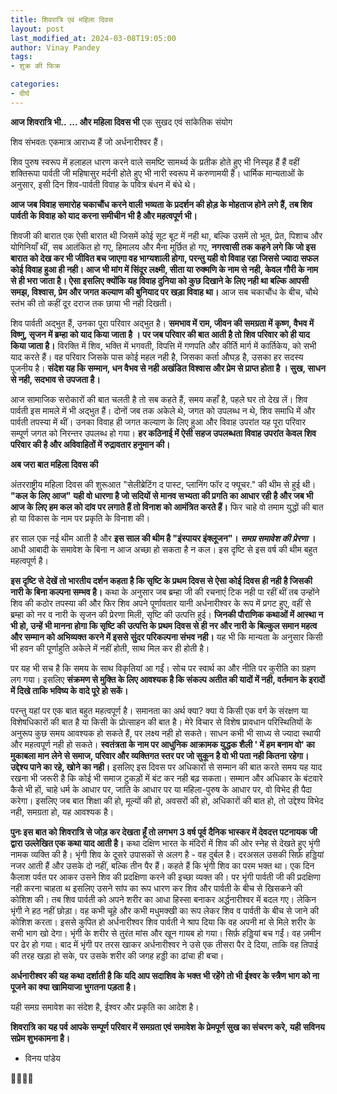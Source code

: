 ```yaml
---
title: शिवरात्रि एवं महिला दिवस
layout: post
last_modified_at: 2024-03-08T19:05:00
author: Vinay Pandey
tags:
- शुक्र की फिक्र

categories:
- दीर्घ
---
```

**आज शिवरात्रि भी..**
**... और महिला दिवस भी**
एक सुखद एवं सांकेतिक संयोग

शिव संभवतः एकमात्र आराध्य हैं जो अर्धनारीश्वर हैं। 

शिव पुरुष स्वरूप में हलाहल धारण करने वाले समष्टि सामर्थ्य के प्रतीक होते हुए भी निस्पृह हैं हैं वहीं शक्तिरूपा पार्वती जी महिषासुर मर्दनी होते हुए भी नारी स्वरूप में करुणामयी हैं। धार्मिक मान्यताओं के अनुसार, इसी दिन शिव-पार्वती विवाह के पवित्र बंधन में बंधे थे। 

**आज जब विवाह समारोह चकाचौंध करने वाली भव्यता के प्रदर्शन की होड़ के मोहताज होने लगे हैं, तब  शिव पार्वती के विवाह को याद करना समीचीन भी है और महत्वपूर्ण भी।**

शिवजी की बारात एक ऐसी बारात थी जिसमें कोई सूट बूट में नही था, बल्कि उसमें तो भूत, प्रेत, पिशाच और योगिनियाँ थीं, सब आतंकित हो गए, हिमालय और मैना मूर्छित हो गए, **नगरवासी तक कहने लगे कि जो इस बारात को देख कर भी जीवित बच जाएगा वह भाग्यशाली होगा, परन्तु यही वो विवाह रहा जिससे ज्यादा सफल कोई विवाह हुआ ही नही। आज भी मांग में सिंदूर लक्ष्मी, सीता या रुक्मणि के नाम से नही, केवल गौरी के नाम से ही भरा जाता है। ऐसा इसलिए क्योंकि यह विवाह दुनिया को कुछ दिखाने के लिए नही था बल्कि आपसी समझ, विश्वास, प्रेम और जगत कल्याण की बुनियाद पर खड़ा विवाह था।** आज सब चकाचौंध के बीच, चौथे स्तंभ की तो कहीं दूर दराज तक छाया भी नही दिखती। 

शिव पार्वती अद्भुत हैं, उनका पूरा परिवार अद्भुत है। **समभाव में राम, जीवन की समग्रता में कृष्ण, वैभव में विष्णु, सृजन में ब्रम्हा को याद किया जाता है । पर जब परिवार की बात आती है तो शिव परिवार को ही याद किया जाता है।**  विरक्ति में शिव, भक्ति में भगवती, विपत्ति में गणपति और कीर्ति मार्ग में कार्तिकेय, को सभी याद करते हैं। वह परिवार जिसके पास कोई महल नही है, जिसका कर्ता औघड़ है, उसका हर सदस्य पूजनीय है। **संदेश यह कि सम्मान, धन वैभव से नही अखंडित विश्वास और प्रेम से प्राप्त होता है । सुख, साधन से नही, सदभाव से उपजता है।**

आज सामाजिक सरोकारों की बात चलती है तो सब कहते हैं, समय कहाँ है, पहले घर तो देख लें। शिव पार्वती इस मामले में भी अद्भुत हैं। दोनों जब तक अकेले थे, जगत को उपलब्ध न थे, शिव समाधि में और पार्वती तपस्या में थीं। उनका विवाह ही जगत कल्याण के लिए हुआ और विवाह उपरांत यह पूरा परिवार सम्पूर्ण जगत को निरन्तर उपलब्ध हो गया। **हर कठिनाई में ऐसी सहज उपलब्धता विवाह उपरांत केवल शिव परिवार की है और अविवाहितों में रुद्रावतार हनुमान की।** 

**अब जरा बात महिला दिवस की**
 
अंतरराष्ट्रीय महिला दिवस की शुरूआत "सेलीब्रेटिंग द पास्ट, प्लानिंग फॉर द फ्यूचर." की थीम से हुई थी। **"कल के लिए आज" यही वो धारणा है जो सदियों से मानव सभ्यता की प्रगति का आधार रही है और जब भी आज के लिए हम कल को दांव पर लगाते हैं तो विनाश को आमंत्रित करते हैं।** फिर चाहे वो तमाम युद्धों की बात हो या विकास के नाम पर प्रकृति के विनाश की। 

हर साल एक नई थीम आती है और **इस साल  की थीम  है "इंस्पायर इंक्लूजन"। *समग्र समावेश की प्रेरणा* ।**  आधी आबादी के समावेश के बिना न आज अच्छा हो सकता है न कल। इस दृष्टि से इस वर्ष की थीम बहुत महत्वपूर्ण है।

**इस दृष्टि से देखें तो भारतीय दर्शन कहता है कि सृष्टि के प्रथम दिवस से ऐसा कोई दिवस ही नही है जिसकी नारी के बिना कल्पना सम्भव है।** कथा के अनुसार  जब ब्रम्हा जी की रचनाएं टिक नही पा रहीं थीं तब उन्होंने शिव की कठोर तपस्या की और फिर शिव अपने पूर्णावतार यानी अर्धनारीश्वर के रूप में प्रगट हुए, वहीं से ब्रम्हा को नर व नारी के सृजन की प्रेरणा मिली, सृष्टि की उत्पत्ति हुई। **जिनकी पौराणिक कथाओं में आस्था न भी हो, उन्हें भी मानना होगा कि सृष्टि की उत्पत्ति के प्रथम दिवस से ही नर और नारी के बिल्कुल समान महत्व और सम्मान को अभिव्यक्त करने में इससे सुंदर परिकल्पना संभव नही।** यह भी कि मान्यता के अनुसार किसी भी हवन की पूर्णाहुति अकेले में नहीं होती, साथ मिल कर ही होती है।

पर यह भी सच है कि समय के साथ विकृतियां आ गईं। सोच पर स्वार्थ का और नीति पर कुरीति का ग्रहण लग गया। इसलिए **संक्रमण से मुक्ति के लिए आवश्यक है कि संकल्प अतीत की यादों में नही, वर्तमान के इरादों में दिखे ताकि भविष्य के वादे पूरे हो सकें।**

परन्तु यहां पर एक बात बहुत महत्वपूर्ण है। समानता का अर्थ क्या? क्या ये किसी एक वर्ग के संरक्षण या विशेषधिकारों की बात है या किसी के प्रोत्साहन की बात है। मेरे विचार से विशेष प्रावधान परिस्थितियों के अनुरूप कुछ समय आवश्यक हो सकते हैं, पर लक्ष्य नही हो सकते। साधन कभी भी साध्य से ज्यादा स्थायी और महत्वपूर्ण नही हो सकते। **स्वतंत्रता के नाम पर आधुनिक आक्रामक युद्धक शैली ' में हम बनाम वो' का मुकाबला मान लेने से समाज, परिवार और व्यक्तिगत स्तर पर जो सुकून है वो भी पता नही कितना रहेगा। उद्देश्य पाने का रहे, खोने का नही।** इसलिए इस दिवस पर अधिकारों से सम्मान की बात करते समय यह याद रखना भी जरूरी है कि कोई भी समाज टुकड़ों में बंट कर नही बढ़ सकता। सम्मान और अधिकार के बंटवारे कैसे भी हों, चाहे धर्म के आधार पर, जाति के आधार पर या महिला-पुरुष के आधार पर, वो विभेद ही पैदा करेगा। इसलिए जब बात शिक्षा की हो, मूल्यों की हो, अवसरों की हो, अधिकारों की बात हो, तो उद्देश्य विभेद नही, समग्रता हो, यह आवश्यक है। 

**पुनः इस बात को शिवरात्रि से जोड़ कर देखता हूँ तो लगभग 3 वर्ष पूर्व दैनिक भास्कर में देवदत्त पटनायक जी द्वारा उल्लेखित एक कथा याद आती है।** कथा दक्षिण भारत के मंदिरों में शिव की ओर स्नेह से देखते हुए भृंगी नामक व्यक्ति की है। भृंगी शिव के दूसरे उपासकों से अलग है - वह दुर्बल है। दरअसल उसकी सिर्फ़ हड्डियां नजर आती हैं और उसके दो नहीं, बल्कि तीन पैर हैं। कहते हैं कि भृंगी शिव का परम भक्त था। एक दिन कैलाश पर्वत पर आकर उसने शिव की प्रदक्षिणा करने की इच्छा व्यक्त की। पर भृंगी पार्वती जी की प्रदक्षिणा नही करना चाहता थ इसलिए उसने सांप का रूप धारण कर शिव और पार्वती के बीच से खिसकने की कोशिश की। तब शिव पार्वती को अपने शरीर का आधा हिस्सा बनाकर अर्द्धनारीश्वर में बदल गए। लेकिन भृंगी ने हठ नहीं छोड़ा। वह कभी चूहे और कभी मधुमक्खी का रूप लेकर शिव व पार्वती के बीच से जाने की कोशिश करता। इससे कुपित हो अर्धनारीश्वर शिव पार्वती ने श्राप दिया कि वह अपनी मां से मिले शरीर के सभी भाग खो देगा। भृंगी के शरीर से तुरंत मांस और खून गायब हो गया। सिर्फ़ हड्डियां बच गईं। वह ज़मीन पर ढेर हो गया। बाद में भृंगी पर तरस खाकर अर्धनारीश्वर ने उसे एक तीसरा पैर दे दिया, ताकि वह तिपाई की तरह खड़ा हो सके, पर उसके शरीर की जगह हड्डी का ढांचा ही बचा।

**अर्धनारीश्वर की यह कथा दर्शाती है कि यदि आप सदाशिव के भक्त भी रहेंगे तो भी ईश्वर के स्त्रैण भाग को ना पूजने का क्या खामियाजा भुगतना पड़ता है।**

यही समग्र समावेश का संदेश है, ईश्वर और प्रकृति का आदेश है। 

**शिवरात्रि का यह पर्व आपके सम्पूर्ण परिवार में समग्रता एवं  समावेश के प्रेमपूर्ण सुख का संचरण करे, यही सविनय सप्रेम शुभकामना है।**

- विनय पांडेय

🙏🌷🌷🙏


